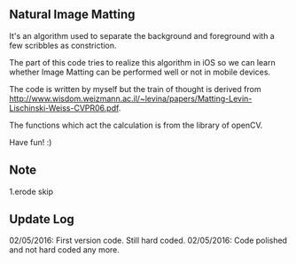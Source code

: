 ## Natural Image Matting

It's an algorithm used to separate the background and foreground with a few scribbles as constriction.

The part of this code tries to realize this algorithm in iOS so we can learn whether Image Matting can be performed well or not in mobile devices.

The code is written by myself but the train of thought is derived from http://www.wisdom.weizmann.ac.il/~levina/papers/Matting-Levin-Lischinski-Weiss-CVPR06.pdf. 

The functions which act the calculation is from the library of openCV.

Have fun! :)

## Note 
1.erode skip

## Update Log
02/05/2016: First version code. Still hard coded.
02/05/2016: Code polished and not hard coded any more.

